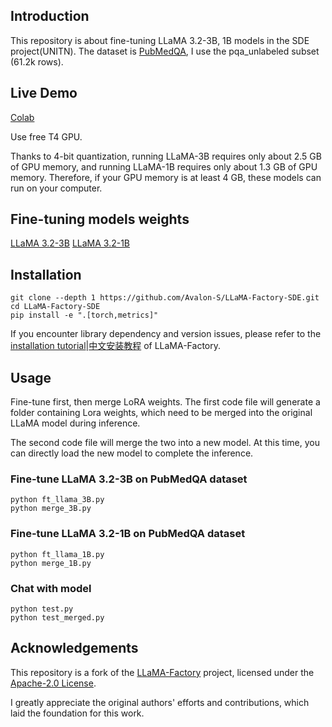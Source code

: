 ## Introduction
This repository is about fine-tuning LLaMA 3.2-3B, 1B models in the SDE project(UNITN). The dataset is [PubMedQA](https://huggingface.co/datasets/qiaojin/PubMedQA), I use the pqa_unlabeled subset (61.2k rows).

## Live Demo
[Colab](https://colab.research.google.com/drive/1oQZRVqmxLZmd36pSVwJg_c2wVRchFZMo?usp=sharing) 

Use free T4 GPU.

Thanks to 4-bit quantization, running LLaMA-3B requires only about 2.5 GB of GPU memory, and running LLaMA-1B requires only about 1.3 GB of GPU memory. Therefore, if your GPU memory is at least 4 GB, these models can run on your computer.

## Fine-tuning models weights
[LLaMA 3.2-3B](https://huggingface.co/Avalon-S/llama3_3B_pubmedqa_sde)
[LLaMA 3.2-1B](https://huggingface.co/Avalon-S/llama3_1B_pubmedqa_sde)

## Installation
```
git clone --depth 1 https://github.com/Avalon-S/LLaMA-Factory-SDE.git
cd LLaMA-Factory-SDE
pip install -e ".[torch,metrics]"
```
If you encounter library dependency and version issues, please refer to the [installation tutorial](README_LF.md)|[中文安装教程](README_LF_zh.md) of LLaMA-Factory.

## Usage
Fine-tune first, then merge LoRA weights. 
The first code file will generate a folder containing Lora weights, which need to be merged into the original LLaMA model during inference.

The second code file will merge the two into a new model. At this time, you can directly load the new model to complete the inference.
### Fine-tune LLaMA 3.2-3B on PubMedQA dataset
```
python ft_llama_3B.py
python merge_3B.py
```
### Fine-tune LLaMA 3.2-1B on PubMedQA dataset
```
python ft_llama_1B.py
python merge_1B.py
```
### Chat with model
```
python test.py
python test_merged.py
```

## Acknowledgements
This repository is a fork of the [LLaMA-Factory](https://github.com/hiyouga/LLaMA-Factory) project, licensed under the [Apache-2.0 License](https://www.apache.org/licenses/LICENSE-2.0). 

I greatly appreciate the original authors' efforts and contributions, which laid the foundation for this work. 
